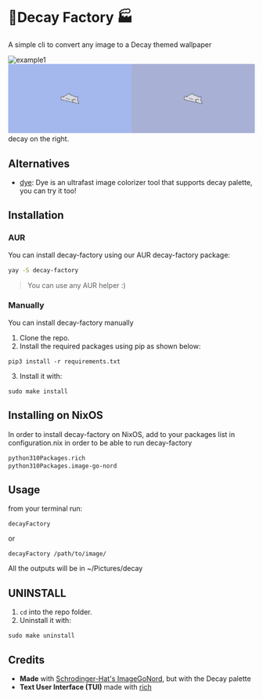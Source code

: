 # 🗼Decay Factory 🏭

A simple cli to convert any image to a Decay themed wallpaper

![example1](./1.jpg)
![example2](./2.jpg)
decay on the right.

## Alternatives

- [dye](https://github.com/Infinitybeond1/dye): Dye is an ultrafast image colorizer tool that supports decay palette, you can try it too!

## Installation

### AUR

You can install decay-factory using our AUR decay-factory package:

```sh
yay -S decay-factory
```

> You can use any AUR helper :)

### Manually

You can install decay-factory manually

1. Clone the repo.
2. Install the required packages using pip as shown below:
```
pip3 install -r requirements.txt
```
3. Install it with:
```
sudo make install
```
## Installing on NixOS
In order to install decay-factory on NixOS, add to your packages list in configuration.nix in order to be able to run decay-factory
```
python310Packages.rich
python310Packages.image-go-nord
```



## Usage
from your terminal run:
```
decayFactory
```
or
```
decayFactory /path/to/image/
```

 All the outputs will be in ~/Pictures/decay

 ## UNINSTALL
 1. ```cd``` into the repo folder.
 2. Uninstall it with:
 ```
 sudo make uninstall
 ```


 ## Credits
- **Made** with [Schrodinger-Hat's ImageGoNord](https://github.com/Schrodinger-Hat), but with the Decay palette
- **Text User Interface (TUI)** made with [rich](https://github.com/willmcgugan/rich)
